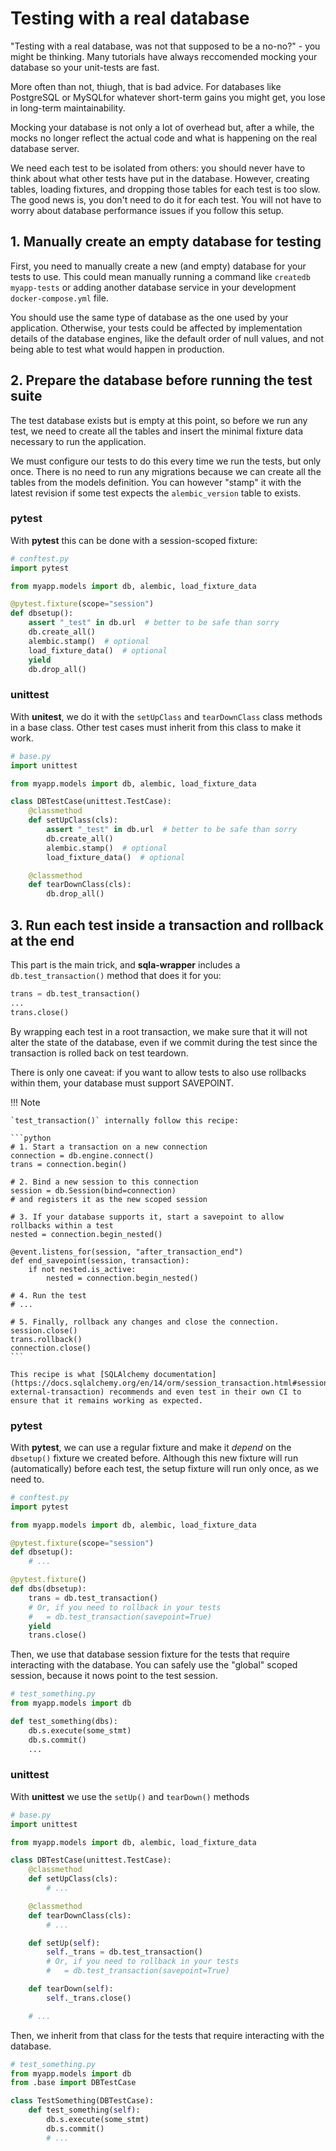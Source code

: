 # Testing with a real database

"Testing with a real database, was not that supposed to be a no-no?" - you might be thinking. Many tutorials have always reccomended mocking your database so your unit-tests are fast.

More often than not, thiugh, that is bad advice. For databases like PostgreSQL or MySQLfor whatever short-term gains you might get, you lose in long-term maintainability.

Mocking your database is not only a lot of overhead but, after a while, the mocks no longer reflect the actual code and what is happening on the real database server.

We need each test to be isolated from others: you should never have to think about what other tests have put in the database. However, creating tables, loading fixtures, and dropping those tables for each test is too slow. The good news is, you don't need to do it for each test. You will not have to worry about database performance issues if you follow this setup.


## 1. Manually create an empty database for testing

First, you need to manually create a new (and empty) database for your tests to use. This could mean manually running a command like `createdb myapp-tests` or adding another database service in your development `docker-compose.yml` file.

You should use the same type of database as the one used by your application. Otherwise, your tests could be affected by implementation details of the database engines, like the default order of null values, and not being able to test what would happen in production.


## 2. Prepare the database before running the test suite

The test database exists but is empty at this point, so before we run any test, we need to create all the tables and insert the minimal fixture data necessary to run the application.

We must configure our tests to do this every time we run the tests, but only once. There is no need to run any migrations because we can create all the tables from the models definition. You can however "stamp" it with the latest revision if some test expects the `alembic_version` table to exists.

### pytest

With **pytest** this can be done with a session-scoped fixture:

```python
# conftest.py
import pytest

from myapp.models import db, alembic, load_fixture_data

@pytest.fixture(scope="session")
def dbsetup():
    assert "_test" in db.url  # better to be safe than sorry
    db.create_all()
    alembic.stamp()  # optional
    load_fixture_data()  # optional
    yield
    db.drop_all()

```

### unittest

With **unitest**, we do it with the `setUpClass` and `tearDownClass` class methods in a base class. Other test cases must inherit from this class to make it work.

```python
# base.py
import unittest

from myapp.models import db, alembic, load_fixture_data

class DBTestCase(unittest.TestCase):
    @classmethod
    def setUpClass(cls):
        assert "_test" in db.url  # better to be safe than sorry
        db.create_all()
        alembic.stamp()  # optional
        load_fixture_data()  # optional

    @classmethod
    def tearDownClass(cls):
        db.drop_all()

```


## 3. Run each test inside a transaction and rollback at the end

This part is the main trick, and **sqla-wrapper** includes a `db.test_transaction()` method that does it for you:

```python
trans = db.test_transaction()
...
trans.close()
```

By wrapping each test in a root transaction, we make sure that it will not alter the state of the database, even if we commit during the test since the transaction is rolled back on test teardown.

There is only one caveat: if you want to allow tests to also use rollbacks within them, your database must support SAVEPOINT.

!!! Note

    `test_transaction()` internally follow this recipe:

    ```python
    # 1. Start a transaction on a new connection
    connection = db.engine.connect()
    trans = connection.begin()

    # 2. Bind a new session to this connection
    session = db.Session(bind=connection)
    # and registers it as the new scoped session

    # 3. If your database supports it, start a savepoint to allow rollbacks within a test
    nested = connection.begin_nested()

    @event.listens_for(session, "after_transaction_end")
    def end_savepoint(session, transaction):
        if not nested.is_active:
            nested = connection.begin_nested()

    # 4. Run the test
    # ...

    # 5. Finally, rollback any changes and close the connection.
    session.close()
    trans.rollback()
    connection.close()
    ```

    This recipe is what [SQLAlchemy documentation](https://docs.sqlalchemy.org/en/14/orm/session_transaction.html#session-external-transaction) recommends and even test in their own CI to ensure that it remains working as expected.


### pytest

With **pytest**, we can use a regular fixture and make it *depend* on the `dbsetup()` fixture we created before. Although this new fixture will run (automatically) before each test, the setup fixture will run only once, as we need to.

```python
# conftest.py
import pytest

from myapp.models import db, alembic, load_fixture_data

@pytest.fixture(scope="session")
def dbsetup():
    # ...

@pytest.fixture()
def dbs(dbsetup):
    trans = db.test_transaction()
    # Or, if you need to rollback in your tests
    #   = db.test_transaction(savepoint=True)
    yield
    trans.close()

```

Then, we use that database session fixture for the tests that require interacting with the database. You can safely use the "global" scoped session, because it nows point to the test session.

```python
# test_something.py
from myapp.models import db

def test_something(dbs):
    db.s.execute(some_stmt)
    db.s.commit()
    ...

```

### unittest

With **unittest** we use the `setUp()` and `tearDown()` methods

```python
# base.py
import unittest

from myapp.models import db, alembic, load_fixture_data

class DBTestCase(unittest.TestCase):
    @classmethod
    def setUpClass(cls):
        # ...

    @classmethod
    def tearDownClass(cls):
        # ...

    def setUp(self):
        self._trans = db.test_transaction()
        # Or, if you need to rollback in your tests
        #   = db.test_transaction(savepoint=True)

    def tearDown(self):
        self._trans.close()

    # ...

```

Then, we inherit from that class for the tests that require interacting with the database.

```python
# test_something.py
from myapp.models import db
from .base import DBTestCase

class TestSomething(DBTestCase):
    def test_something(self):
        db.s.execute(some_stmt)
        db.s.commit()
        # ...

```
